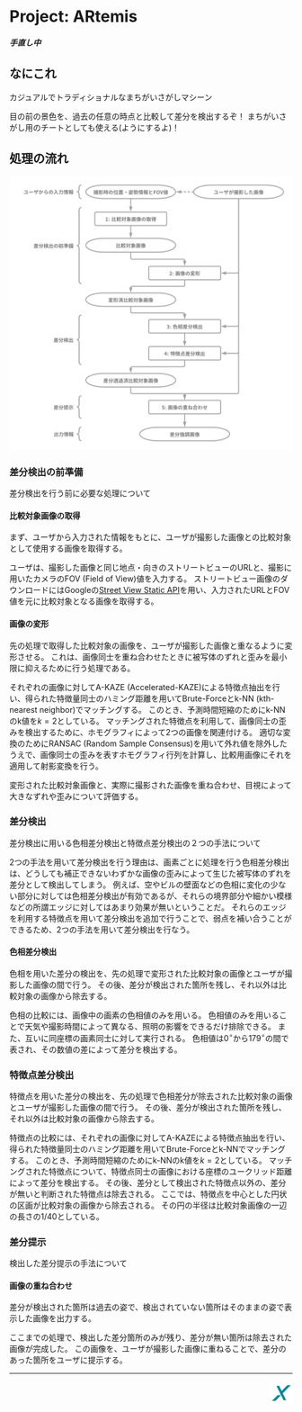 # Project: ARtemis

**_手直し中_**

## なにこれ

カジュアルでトラディショナルなまちがいさがしマシーン

目の前の景色を、過去の任意の時点と比較して差分を検出するぞ！
まちがいさがし用のチートとしても使える(ようにするよ)！

## 処理の流れ

![処理の流れ](./assets/img-stream.png)

### 差分検出の前準備

差分検出を行う前に必要な処理について

#### 比較対象画像の取得

まず、ユーザから入力された情報をもとに、ユーザが撮影した画像との比較対象として使用する画像を取得する。

ユーザは、撮影した画像と同じ地点・向きのストリートビューのURLと、撮影に用いたカメラのFOV (Field of View)値を入力する。
ストリートビュー画像のダウンロードにはGoogleの[Street View Static API](https://developers.google.com/maps/documentation/streetview)を用い、入力されたURLとFOV値を元に比較対象となる画像を取得する。

#### 画像の変形

先の処理で取得した比較対象の画像を、ユーザが撮影した画像と重なるように変形させる。
これは、画像同士を重ね合わせたときに被写体のずれと歪みを最小限に抑えるために行う処理である。

それぞれの画像に対してA-KAZE (Accelerated-KAZE)による特徴点抽出を行い、得られた特徴量同士のハミング距離を用いてBrute-Forceとk-NN (kth-nearest neighbor)でマッチングする。
このとき、予測時間短縮のためにk-NNのk値を$k=2$としている。
マッチングされた特徴点を利用して、画像同士の歪みを検出するために、ホモグラフィによって2つの画像を関連付ける。
適切な変換のためにRANSAC (Random Sample Consensus)を用いて外れ値を除外したうえで、画像同士の歪みを表すホモグラフィ行列を計算し、比較用画像にそれを適用して射影変換を行う。

変形された比較対象画像と、実際に撮影された画像を重ね合わせ、目視によって大きなずれや歪みについて評価する。

### 差分検出

差分検出に用いる色相差分検出と特徴点差分検出の２つの手法について

2つの手法を用いて差分検出を行う理由は、画素ごとに処理を行う色相差分検出は、どうしても補正できないわずかな画像の歪みによって生じた被写体のずれを差分として検出してしまう。
例えば、空やビルの壁面などの色相に変化の少ない部分に対しては色相差分検出が有効であるが、それらの境界部分や細かい模様などの所謂エッジに対してはあまり効果が無いということだ。
それらのエッジを利用する特徴点を用いて差分検出を追加で行うことで、弱点を補い合うことができるため、2つの手法を用いて差分検出を行なう。

#### 色相差分検出

色相を用いた差分の検出を、先の処理で変形された比較対象の画像とユーザが撮影した画像の間で行う。
その後、差分が検出された箇所を残し、それ以外は比較対象の画像から除去する。

色相の比較には、画像中の画素の色相値のみを用いる。
色相値のみを用いることで天気や撮影時間によって異なる、照明の影響をできるだけ排除できる。
また、互いに同座標の画素同士に対して実行される。
色相値は$0^{\circ}$から$179^{\circ}$の間で表され、その数値の差によって差分を検出する。

### 特徴点差分検出

特徴点を用いた差分の検出を、先の処理で色相差分が除去された比較対象の画像とユーザが撮影した画像の間で行う。
その後、差分が検出された箇所を残し、それ以外は比較対象の画像から除去する。

特徴点の比較には、それぞれの画像に対してA-KAZEによる特徴点抽出を行い、得られた特徴量同士のハミング距離を用いてBrute-Forceとk-NNでマッチングする。
このとき、予測時間短縮のためにk-NNのk値を$k=2$としている。
マッチングされた特徴点について、特徴点同士の画像における座標のユークリッド距離によって差分を検出する。
その後、差分として検出された特徴点以外の、差分が無いと判断された特徴点は除去される。
ここでは、特徴点を中心とした円状の区画が比較対象の画像から除去される。
その円の半径は比較対象画像の一辺の長さの$1/40$としている。

### 差分提示

検出した差分提示の手法について

#### 画像の重ね合わせ

差分が検出された箇所は過去の姿で、検出されていない箇所はそのままの姿で表示した画像を出力する。

ここまでの処理で、検出した差分箇所のみが残り、差分が無い箇所は除去された画像が完成した。
この画像を、ユーザが撮影した画像に重ねることで、差分のあった箇所をユーザに提示する。

---

<div align="right">
<a href="https://www.xeramiya.net">
<img src="https://raw.githubusercontent.com/xeramiya/xeramiya/main/assets/xeramiya.svg" width=8% alt="Xeramiya Logo" />
</a>
</div>
